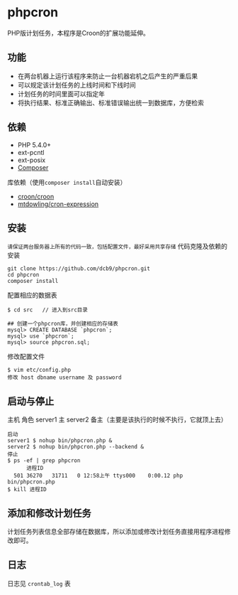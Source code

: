 phpcron
=======

PHP版计划任务，本程序是Croon的扩展功能延伸。

## 功能
- 在两台机器上运行该程序来防止一台机器宕机之后产生的严重后果
- 可以规定该计划任务的上线时间和下线时间
- 计划任务的时间里面可以指定年
- 将执行结果、标准正确输出、标准错误输出统一到数据库，方便检索

## 依赖

- PHP 5.4.0+
- ext-pcntl
- ext-posix
- [Composer](http://getcomposer.org)

库依赖（使用`composer install`自动安装）
- [croon/croon](https://github.com/hfcorriez/croon)
- [mtdowling/cron-expression](https://github.com/mtdowling/cron-expression)

## 安装
``` 请保证两台服务器上所有的代码一致，包括配置文件，最好采用共享存储 ```
代码克隆及依赖的安装
```
git clone https://github.com/dcb9/phpcron.git
cd phpcron
composer install
```
配置相应的数据表
```
$ cd src   // 进入到src目录

## 创建一个phpcron库，并创建相应的存储表
mysql> CREATE DATABASE `phpcron`;
mysql> use `phpcron`;
mysql> source phpcron.sql;
```
修改配置文件
```
$ vim etc/config.php
修改 host dbname username 及 password
```

## 启动与停止
主机      角色
server1   主
server2   备主（主要是该执行的时候不执行，它就顶上去）
```
启动
server1 $ nohup bin/phpcron.php &
server2 $ nohup bin/phpcron.php --backend &
停止
$ ps -ef | grep phpcron
      进程ID
  501 36270   31711   0 12:58上午 ttys000    0:00.12 php bin/phpcron.php
$ kill 进程ID
```

## 添加和修改计划任务
计划任务列表信息全部存储在数据库，所以添加或修改计划任务直接用程序进程修改即可。

## 日志
日志见 ```crontab_log``` 表
